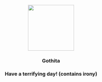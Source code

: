 <p align="center">
    <img src="https://raw.githubusercontent.com/PokeAPI/sprites/master/sprites/pokemon/574.png" width="150" height="150">
</p>
<h3 align="center"> <b>Gothita</b></h3>
<h3 align="center">Have a terrifying day! (contains irony)</h3>
